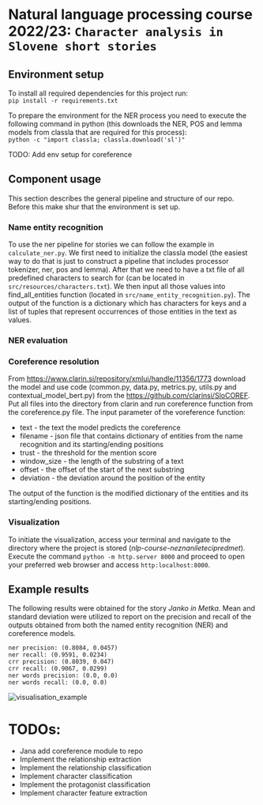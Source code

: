 # Natural language processing course 2022/23: `Character analysis in Slovene short stories`

## Environment setup
To install all required dependencies for this project run: \
```pip install -r requirements.txt```

To prepare the environment for the NER process you need to execute the following command in python (this downloads the NER, POS and lemma models from classla that are required for this process): \
```python -c "import classla; classla.download('sl')"```

TODO: Add env setup for coreference

 <!-- Visualization and evaluation don't need any aditional libraries. -->

## Component usage
This section describes the general pipeline and structure of our repo. Before this make shur that the environment is set up.

### Name entity recognition
To use the ner pipeline for stories we can follow the example in `calculate_ner.py`. We first need to initialize the classla model (the easiest way to do that is just to construct a pipeline that includes processor tokenizer, ner, pos and lemma). After that we need to have a txt file of all predefined characters to search for (can be located in `src/resources/characters.txt`). We then input all those values into find_all_entities function (located in `src/name_entity_recognition.py`). The output of the function is a dictionary which has characters for keys and a list of tuples that represent occurrences of those entities in the text as values.
### NER evaluation

### Coreference resolution
From https://www.clarin.si/repository/xmlui/handle/11356/1773 download the model and use code (common.py, data.py, metrics.py, utils.py and contextual_model_bert.py) from the https://github.com/clarinsi/SloCOREF. Put all files into the directory from clarin and run coreference function from the coreference.py file. The input parameter of the voreference function:
* text - the text the model predicts the coreference
* filename - json file that contains dictionary of entities from the name recognition and its starting/ending positions
* trust - the threshold for the mention score
* window_size - the length of the substring of a text
* offset - the offset of the start of the next substring
* deviation - the deviation around the position of the entity

The output of the function is the modified dictionary of the entities and its starting/ending positions.

### Visualization
To initiate the visualization, access your terminal and navigate to the directory where the project is stored (*nlp-course-neznaniletecipredmet*). Execute the command `python -m http.server 8000` and proceed to open your preferred web browser and access `http:localhost:8000`.

## Example results

The following results were obtained for the story *Janko in Metka*.
Mean and standard deviation were utilized to report on the precision and recall of the outputs obtained from both the named entity recognition (NER) and coreference models.
```
ner precision: (0.8084, 0.0457)
ner recall: (0.9591, 0.0234)
crr precision: (0.8039, 0.047)
crr recall: (0.9067, 0.0299)
ner words precision: (0.0, 0.0)
ner words recall: (0.0, 0.0)
```

![visualisation_example](visualisation/example/visualisation_example.png)  


# TODOs:
* Jana add coreference module to repo
* Implement the relationship extraction
* Implement the relationship classification
* Implement character classification
* Implement the protagonist classification
* Implement character feature extraction
